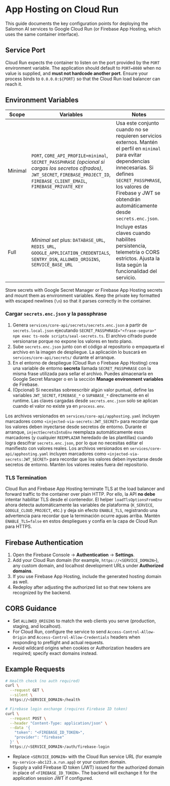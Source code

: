# App Hosting on Cloud Run

This guide documents the key configuration points for deploying the Salomon AI services to Google Cloud Run (or Firebase App Hosting, which uses the same container interface).

## Service Port

Cloud Run expects the container to listen on the port provided by the `PORT` environment variable. The application should default to `PORT=8080` when no value is supplied, and **must not hardcode another port**. Ensure your process binds to `0.0.0.0:${PORT}` so that the Cloud Run load balancer can reach it.

## Environment Variables

| Scope | Variables | Notes |
| --- | --- | --- |
| Minimal | `PORT`, `CORE_API_PROFILE=minimal`, `SECRET_PASSPHRASE` _(opcional si cargas los secretos cifrados)_, `JWT_SECRET`, `FIREBASE_PROJECT_ID`, `FIREBASE_CLIENT_EMAIL`, `FIREBASE_PRIVATE_KEY` | Usa este conjunto cuando no se requieren servicios externos. Mantén el perfil en `minimal` para evitar dependencias innecesarias. Si defines `SECRET_PASSPHRASE`, los valores de Firebase y JWT se obtendrán automáticamente desde `secrets.enc.json`. |
| Full | _Minimal set_ plus: `DATABASE_URL`, `REDIS_URL`, `GOOGLE_APPLICATION_CREDENTIALS`, `SENTRY_DSN`, `ALLOWED_ORIGINS`, `SERVICE_BASE_URL` | Incluye estas claves cuando habilites persistencia, telemetría o CORS estrictos. Ajusta la lista según la funcionalidad del servicio. |

Store secrets with Google Secret Manager or Firebase App Hosting secrets and mount them as environment variables. Keep the private key formatted with escaped newlines (`\n`) so that it parses correctly in the container.

### Cargar `secrets.enc.json` y la passphrase

1. Genera `services/core-api/secrets/secrets.enc.json` a partir de `secrets.local.json` ejecutando `SECRET_PASSPHRASE="<frase-segura>" npm exec ts-node scripts/seal-secrets.ts`. El archivo cifrado puede versionarse porque no expone los valores en texto plano.
2. Sube `secrets.enc.json` junto con el código al repositorio o empaqueta el archivo en la imagen de despliegue. La aplicación lo buscará en `services/core-api/secrets/` durante el arranque.
3. En el entorno de despliegue (Cloud Run o Firebase App Hosting) crea una variable de entorno **secreta** llamada `SECRET_PASSPHRASE` con la misma frase utilizada para sellar el archivo. Puedes almacenarla en Google Secret Manager o en la sección **Manage environment variables** de Firebase.
4. (Opcional) Si necesitas sobreescribir algún valor puntual, define las variables `JWT_SECRET`, `FIREBASE_*` o `SUPABASE_*` directamente en el runtime. Las claves cargadas desde `secrets.enc.json` solo se aplican cuando el valor no existe ya en `process.env`.

Los archivos versionados en `services/core-api/apphosting.yaml` incluyen marcadores como `<injected-via-secrets:JWT_SECRET>` para recordar que los valores deben inyectarse desde secretos de entorno. Durante el arranque, `injectSecretsIntoEnv` reemplaza automáticamente esos marcadores (y cualquier `REEMPLAZAR` heredado de las plantillas) cuando logra descifrar `secrets.enc.json`, por lo que no necesitas editar el manifiesto con valores reales.
Los archivos versionados en `services/core-api/apphosting.yaml` incluyen marcadores como `<injected-via-secrets:JWT_SECRET>` para recordar que los valores deben inyectarse desde secretos de entorno. Mantén los valores reales fuera del repositorio.

### TLS Termination

Cloud Run and Firebase App Hosting terminate TLS at the load balancer and forward traffic to the container over plain HTTP. Por ello, la API **no debe** intentar habilitar TLS desde el contenedor. El helper `loadTlsOptionsFromEnv` ahora detecta automáticamente las variables de plataforma (`K_SERVICE`, `GOOGLE_CLOUD_PROJECT`, etc.) y deja sin efecto `ENABLE_TLS`, registrando una advertencia para recordar que la terminación ocurre aguas arriba. Mantén `ENABLE_TLS=false` en estos despliegues y confía en la capa de Cloud Run para HTTPS.

## Firebase Authentication

1. Open the Firebase Console → **Authentication** → **Settings**.
2. Add your Cloud Run domain (for example, `https://<SERVICE_DOMAIN>`), any custom domain, and localhost development URLs under **Authorized domains**.
3. If you use Firebase App Hosting, include the generated hosting domain as well.
4. Redeploy after adjusting the authorized list so that new tokens are recognized by the backend.

## CORS Guidance

* Set `ALLOWED_ORIGINS` to match the web clients you serve (production, staging, and localhost).
* For Cloud Run, configure the service to send `Access-Control-Allow-Origin` and `Access-Control-Allow-Credentials` headers when responding to preflight and actual requests.
* Avoid wildcard origins when cookies or Authorization headers are required; specify exact domains instead.

## Example Requests

```bash
# Health check (no auth required)
curl \
  --request GET \
  --silent \
  https://<SERVICE_DOMAIN>/health

# Firebase login exchange (requires Firebase ID token)
curl \
  --request POST \
  --header "Content-Type: application/json" \
  --data '{
    "token": "<FIREBASE_ID_TOKEN>",
    "provider": "firebase"
  }' \
  https://<SERVICE_DOMAIN>/auth/firebase-login
```

* Replace `<SERVICE_DOMAIN>` with the Cloud Run service URL (for example `my-service-abc123.a.run.app`) or your custom domain.
* Supply a valid Firebase ID token (JWT) issued for the authorized domain in place of `<FIREBASE_ID_TOKEN>`. The backend will exchange it for the application session JWT if configured.
